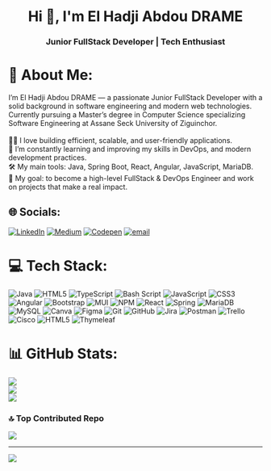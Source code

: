 <h1 align="center">Hi 👋, I'm El Hadji Abdou DRAME</h1>
<h3 align="center">Junior FullStack Developer | Tech Enthusiast</h3>

# 💫 About Me:
I’m El Hadji Abdou DRAME — a passionate Junior FullStack Developer with a solid background in software engineering and modern web technologies.<br>Currently pursuing a Master’s degree in Computer Science specializing Software Engineering at Assane Seck University of Ziguinchor.<br><br>👨‍💻 I love building efficient, scalable, and user-friendly applications.<br>🌱 I’m constantly learning and improving my skills in DevOps, and modern development practices.<br>🛠️ My main tools: Java, Spring Boot, React, Angular, JavaScript, MariaDB.<br>🎯 My goal: to become a high-level FullStack & DevOps Engineer and work on projects that make a real impact.


## 🌐 Socials:
[![LinkedIn](https://img.shields.io/badge/LinkedIn-%230077B5.svg?logo=linkedin&logoColor=white)](https://linkedin.com/in/elhadji-abdou-drame) [![Medium](https://img.shields.io/badge/Medium-12100E?logo=medium&logoColor=white)](https://medium.com/@eadarak) [![Codepen](https://img.shields.io/badge/Codepen-000000?logo=codepen&logoColor=white)](https://codepen.io/eadarak) [![email](https://img.shields.io/badge/Email-D14836?logo=gmail&logoColor=white)](mailto:elabdoudrame2001@gmail.com) 

# 💻 Tech Stack:
![Java](https://img.shields.io/badge/java-%23ED8B00.svg?style=for-the-badge&logo=openjdk&logoColor=white) ![HTML5](https://img.shields.io/badge/html5-%23E34F26.svg?style=for-the-badge&logo=html5&logoColor=white) ![TypeScript](https://img.shields.io/badge/typescript-%23007ACC.svg?style=for-the-badge&logo=typescript&logoColor=white) ![Bash Script](https://img.shields.io/badge/bash_script-%23121011.svg?style=for-the-badge&logo=gnu-bash&logoColor=white) ![JavaScript](https://img.shields.io/badge/javascript-%23323330.svg?style=for-the-badge&logo=javascript&logoColor=%23F7DF1E) ![CSS3](https://img.shields.io/badge/css3-%231572B6.svg?style=for-the-badge&logo=css3&logoColor=white) ![Angular](https://img.shields.io/badge/angular-%23DD0031.svg?style=for-the-badge&logo=angular&logoColor=white) ![Bootstrap](https://img.shields.io/badge/bootstrap-%238511FA.svg?style=for-the-badge&logo=bootstrap&logoColor=white) ![MUI](https://img.shields.io/badge/MUI-%230081CB.svg?style=for-the-badge&logo=mui&logoColor=white) ![NPM](https://img.shields.io/badge/NPM-%23CB3837.svg?style=for-the-badge&logo=npm&logoColor=white) ![React](https://img.shields.io/badge/react-%2320232a.svg?style=for-the-badge&logo=react&logoColor=%2361DAFB) ![Spring](https://img.shields.io/badge/spring-%236DB33F.svg?style=for-the-badge&logo=spring&logoColor=white) ![MariaDB](https://img.shields.io/badge/MariaDB-003545?style=for-the-badge&logo=mariadb&logoColor=white) ![MySQL](https://img.shields.io/badge/mysql-4479A1.svg?style=for-the-badge&logo=mysql&logoColor=white) ![Canva](https://img.shields.io/badge/Canva-%2300C4CC.svg?style=for-the-badge&logo=Canva&logoColor=white) ![Figma](https://img.shields.io/badge/figma-%23F24E1E.svg?style=for-the-badge&logo=figma&logoColor=white) ![Git](https://img.shields.io/badge/git-%23F05033.svg?style=for-the-badge&logo=git&logoColor=white) ![GitHub](https://img.shields.io/badge/github-%23121011.svg?style=for-the-badge&logo=github&logoColor=white) ![Jira](https://img.shields.io/badge/jira-%230A0FFF.svg?style=for-the-badge&logo=jira&logoColor=white) ![Postman](https://img.shields.io/badge/Postman-FF6C37?style=for-the-badge&logo=postman&logoColor=white) ![Trello](https://img.shields.io/badge/Trello-%23026AA7.svg?style=for-the-badge&logo=Trello&logoColor=white) ![Cisco](https://img.shields.io/badge/cisco-%23049fd9.svg?style=for-the-badge&logo=cisco&logoColor=black) ![HTML5](https://img.shields.io/badge/html5-%23E34F26.svg?style=for-the-badge&logo=html5&logoColor=white) ![Thymeleaf](https://img.shields.io/badge/Thymeleaf-%23005C0F.svg?style=for-the-badge&logo=Thymeleaf&logoColor=white)
# 📊 GitHub Stats:
![](https://github-readme-stats.vercel.app/api?username=eadarak00&theme=dark&hide_border=false&include_all_commits=true&count_private=true)<br/>
![](https://nirzak-streak-stats.vercel.app/?user=eadarak00&theme=dark&hide_border=false)<br/>
![](https://github-readme-stats.vercel.app/api/top-langs/?username=eadarak00&theme=dark&hide_border=false&include_all_commits=true&count_private=true&layout=compact)

### 🔝 Top Contributed Repo
![](https://github-contributor-stats.vercel.app/api?username=eadarak00&limit=5&theme=default&combine_all_yearly_contributions=true)

---
[![](https://visitcount.itsvg.in/api?id=eadarak00&icon=0&color=0)](https://visitcount.itsvg.in)

<!-- Proudly created with GPRM ( https://gprm.itsvg.in ) -->
